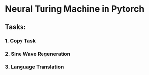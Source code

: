 # Neural Turing Machine in Pytorch

## Tasks:

### 1. Copy Task 
### 2. Sine Wave Regeneration
### 3. Language Translation